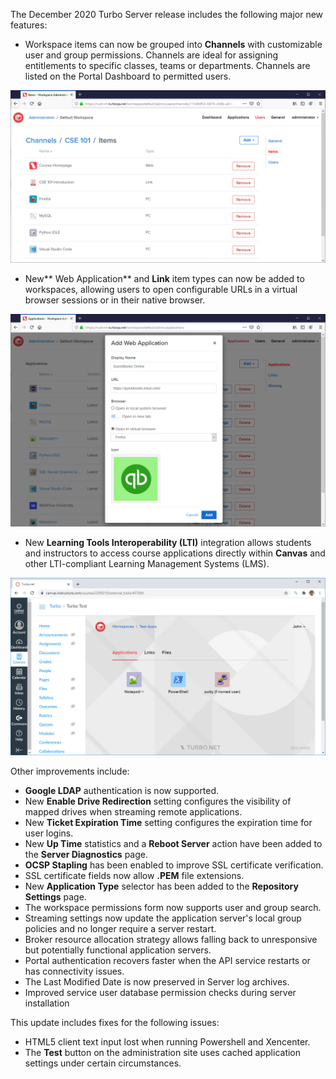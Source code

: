 The December 2020 Turbo Server release includes the following major new features:

- Workspace items can now be grouped into **Channels** with customizable user and group permissions. Channels are ideal for assigning entitlements to specific classes, teams or departments. Channels are listed on the Portal Dashboard to permitted users.

![Workspace Admin Channels Items](../../../images/admin-users-channels-items.png)

- New** Web Application** and **Link** item types can now be added to workspaces, allowing users to open configurable URLs in a virtual browser sessions or in their native browser.

![Add Web Application](../../../images/add-web-app.png)
- New **Learning Tools Interoperability (LTI)** integration allows students and instructors to access course applications directly within **Canvas** and other LTI-compliant Learning Management Systems (LMS).

![Canvas](../../../images/canvas.png)


Other improvements include:

- **Google LDAP** authentication is now supported.
- New **Enable Drive Redirection** setting configures the visibility of mapped drives when streaming remote applications.
- New **Ticket Expiration Time** setting configures the expiration time for user logins.
- New **Up Time** statistics and a **Reboot Server** action have been added to the **Server Diagnostics** page.
- **OCSP Stapling** has been enabled to improve SSL certificate verification.
- SSL certificate fields now allow **.PEM** file extensions.
- New **Application Type** selector has been added to the **Repository Settings** page.
- The workspace permissions form now supports user and group search.
- Streaming settings now update the application server's local group policies and no longer require a server restart.
- Broker resource allocation strategy allows falling back to unresponsive but potentially functional application servers.
- Portal authentication recovers faster when the API service restarts or has connectivity issues.
- The Last Modified Date is now preserved in Server log archives.
- Improved service user database permission checks during server installation

This update includes fixes for the following issues:

- HTML5 client text input lost when running Powershell and Xencenter.
- The **Test** button on the administration site uses cached application settings under certain circumstances.



